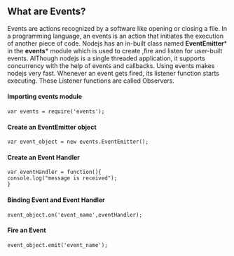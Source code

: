 
## What are Events?
Events are actions recognized by a software like opening or closing a file. In a programming language, an events is an action that initiates the execution of another piece of 
code. Nodejs has an in-built class named **EventEmitter*** in the **events*** module which is used to create ,fire and listen for user-built events. AlThough nodejs is a single threaded application, it supports concurrency with the help of events and callbacks. Using events makes nodejs very fast. Whenever an event gets fired, its listener function starts executing. These Listener functions are called Observers.

#### Importing events module
```
var events = require('events');

```

#### Create an EventEmitter object
```
var event_object = new events.EventEmitter();

```

#### Create an Event Handler
```
var eventHandler = function(){
console.log("message is received");
}

```

#### Binding Event and Event Handler
```
event_object.on('event_name',eventHandler);

```

#### Fire an Event
```
event_object.emit('event_name');

```
